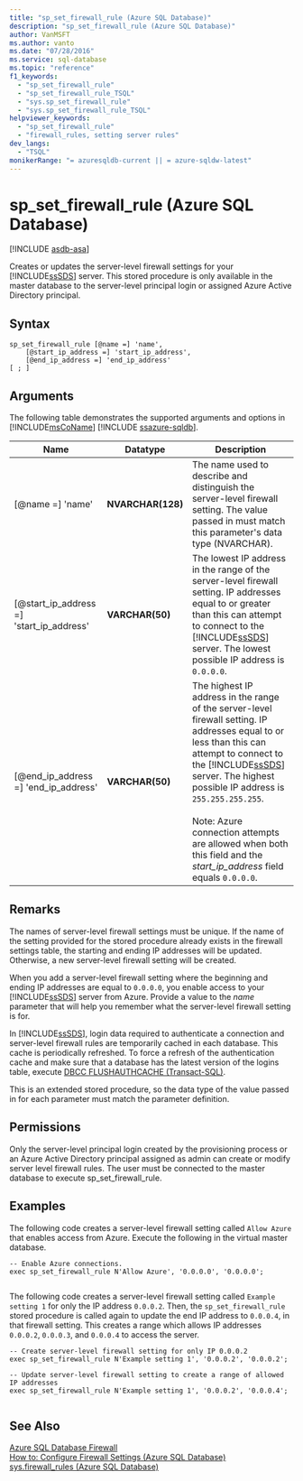 ```yaml
---
title: "sp_set_firewall_rule (Azure SQL Database)"
description: "sp_set_firewall_rule (Azure SQL Database)"
author: VanMSFT
ms.author: vanto
ms.date: "07/28/2016"
ms.service: sql-database
ms.topic: "reference"
f1_keywords:
  - "sp_set_firewall_rule"
  - "sp_set_firewall_rule_TSQL"
  - "sys.sp_set_firewall_rule"
  - "sys.sp_set_firewall_rule_TSQL"
helpviewer_keywords:
  - "sp_set_firewall_rule"
  - "firewall_rules, setting server rules"
dev_langs:
  - "TSQL"
monikerRange: "= azuresqldb-current || = azure-sqldw-latest"
---
```

# sp_set_firewall_rule (Azure SQL Database)
[!INCLUDE [asdb-asa](../../includes/applies-to-version/asdb-asa.md)]

  Creates or updates the server-level firewall settings for your [!INCLUDE[ssSDS](../../includes/sssds-md.md)] server. This stored procedure is only available in the master database to the server-level principal login or assigned Azure Active Directory principal.  
  
  
## Syntax  
  
```
sp_set_firewall_rule [@name =] 'name', 
    [@start_ip_address =] 'start_ip_address', 
    [@end_ip_address =] 'end_ip_address'
[ ; ]  
```  
  
## Arguments  
 The following table demonstrates the supported arguments and options in [!INCLUDE[msCoName](../../includes/msconame-md.md)] [!INCLUDE [ssazure-sqldb](../../includes/ssazure-sqldb.md)].  
  
|Name|Datatype|Description|  
|----------|--------------|-----------------|  
|[@name =] 'name'|**NVARCHAR(128)**|The name used to describe and distinguish the server-level firewall setting. The value passed in must match this parameter's data type (NVARCHAR).|  
|[@start_ip_address =] 'start_ip_address'|**VARCHAR(50)**|The lowest IP address in the range of the server-level firewall setting. IP addresses equal to or greater than this can attempt to connect to the [!INCLUDE[ssSDS](../../includes/sssds-md.md)] server. The lowest possible IP address is `0.0.0.0`.|  
|[@end_ip_address =] 'end_ip_address'|**VARCHAR(50)**|The highest IP address in the range of the server-level firewall setting. IP addresses equal to or less than this can attempt to connect to the [!INCLUDE[ssSDS](../../includes/sssds-md.md)] server. The highest possible IP address is `255.255.255.255`.<br /><br /> Note: Azure connection attempts are allowed when both this field and the *start_ip_address* field equals `0.0.0.0`.|  
  
## Remarks  
 The names of server-level firewall settings must be unique. If the name of the setting provided for the stored procedure already exists in the firewall settings table, the starting and ending IP addresses will be updated. Otherwise, a new server-level firewall setting will be created.  
  
 When you add a server-level firewall setting where the beginning and ending IP addresses are equal to `0.0.0.0`, you enable access to your [!INCLUDE[ssSDS](../../includes/sssds-md.md)] server from Azure. Provide a value to the *name* parameter that will help you remember what the server-level firewall setting is for.  
  
 In [!INCLUDE[ssSDS](../../includes/sssds-md.md)], login data required to authenticate a connection and server-level firewall rules are temporarily cached in each database. This cache is periodically refreshed. To force a refresh of the authentication cache and make sure that a database has the latest version of the logins table, execute [DBCC FLUSHAUTHCACHE &#40;Transact-SQL&#41;](../../t-sql/database-console-commands/dbcc-flushauthcache-transact-sql.md).  
 
This is an extended stored procedure, so the data type of the value passed in for each parameter must match the parameter definition.
  
## Permissions  
 Only the server-level principal login created by the provisioning process or an Azure Active Directory principal assigned as admin can create or modify server level firewall rules. The user must be connected to the master database to execute sp_set_firewall_rule.  
  
## Examples  
 The following code creates a server-level firewall setting called `Allow Azure` that enables access from Azure. Execute the following in the virtual master database.  
  
```  
-- Enable Azure connections.  
exec sp_set_firewall_rule N'Allow Azure', '0.0.0.0', '0.0.0.0';  
  
```  
  
 The following code creates a server-level firewall setting called `Example setting 1` for only the IP address `0.0.0.2`. Then, the `sp_set_firewall_rule` stored procedure is called again to update the end IP address to `0.0.0.4`, in that firewall setting. This creates a range which allows IP addresses `0.0.0.2`, `0.0.0.3`, and `0.0.0.4` to access the server.  
  
```  
-- Create server-level firewall setting for only IP 0.0.0.2  
exec sp_set_firewall_rule N'Example setting 1', '0.0.0.2', '0.0.0.2';  
  
-- Update server-level firewall setting to create a range of allowed IP addresses
exec sp_set_firewall_rule N'Example setting 1', '0.0.0.2', '0.0.0.4';  
  
```  
  
## See Also  
 [Azure SQL Database Firewall](/azure/azure-sql/database/firewall-configure)   
 [How to: Configure Firewall Settings (Azure SQL Database)](/azure/azure-sql/database/firewall-configure)   
 [sys.firewall_rules &#40;Azure SQL Database&#41;](../../relational-databases/system-catalog-views/sys-firewall-rules-azure-sql-database.md)
